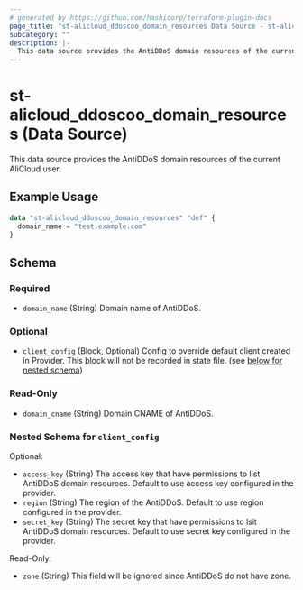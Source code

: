 ```yaml
---
# generated by https://github.com/hashicorp/terraform-plugin-docs
page_title: "st-alicloud_ddoscoo_domain_resources Data Source - st-alicloud"
subcategory: ""
description: |-
  This data source provides the AntiDDoS domain resources of the current AliCloud user.
---
```


# st-alicloud_ddoscoo_domain_resources (Data Source)

This data source provides the AntiDDoS domain resources of the current AliCloud user.

## Example Usage

```terraform
data "st-alicloud_ddoscoo_domain_resources" "def" {
  domain_name = "test.example.com"
}
```

<!-- schema generated by tfplugindocs -->
## Schema

### Required

- `domain_name` (String) Domain name of AntiDDoS.

### Optional

- `client_config` (Block, Optional) Config to override default client created in Provider. This block will not be recorded in state file. (see [below for nested schema](#nestedblock--client_config))

### Read-Only

- `domain_cname` (String) Domain CNAME of AntiDDoS.

<a id="nestedblock--client_config"></a>
### Nested Schema for `client_config`

Optional:

- `access_key` (String) The access key that have permissions to list AntiDDoS domain resources. Default to use access key configured in the provider.
- `region` (String) The region of the AntiDDoS. Default to use region configured in the provider.
- `secret_key` (String) The secret key that have permissions to lsit AntiDDoS domain resources. Default to use secret key configured in the provider.

Read-Only:

- `zone` (String) This field will be ignored since AntiDDoS do not have zone.


